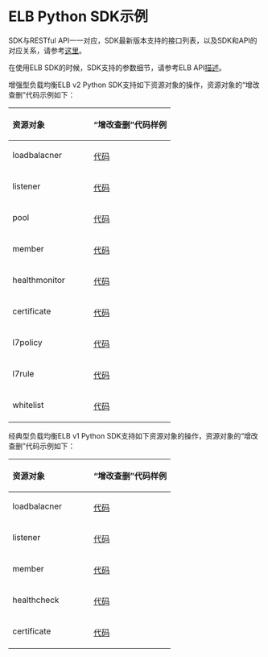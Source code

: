 # ELB Python SDK示例<a name="ZH-CN_TOPIC_0072126391"></a>

SDK与RESTful API一一对应，SDK最新版本支持的接口列表，以及SDK和API的对应关系，请参考[这里](Python-ELB.md)。

在使用ELB SDK的时候，SDK支持的参数细节，请参考ELB API[描述](https://support.huaweicloud.com/api-elb/zh-cn_topic_0022480177.html)。

增强型负载均衡ELB v2 Python SDK支持如下资源对象的操作，资源对象的“增改查删”代码示例如下：

<a name="table2317742153910"></a>
<table><thead align="left"><tr id="row105381942173916"><th class="cellrowborder" valign="top" width="50%" id="mcps1.1.3.1.1"><p id="p95381642123916"><a name="p95381642123916"></a><a name="p95381642123916"></a>资源对象</p>
</th>
<th class="cellrowborder" valign="top" width="50%" id="mcps1.1.3.1.2"><p id="p11538144216391"><a name="p11538144216391"></a><a name="p11538144216391"></a>“增改查删”代码样例</p>
</th>
</tr>
</thead>
<tbody><tr id="row35383428392"><td class="cellrowborder" valign="top" width="50%" headers="mcps1.1.3.1.1 "><p id="p1353817422399"><a name="p1353817422399"></a><a name="p1353817422399"></a>loadbalacner</p>
</td>
<td class="cellrowborder" valign="top" width="50%" headers="mcps1.1.3.1.2 "><p id="p35381042203918"><a name="p35381042203918"></a><a name="p35381042203918"></a><a href="https://github.com/huaweicloud/huaweicloud-sdk-python/blob/master/examples/network/LoadBalancer.py" target="_blank" rel="noopener noreferrer">代码</a></p>
</td>
</tr>
<tr id="row753894210391"><td class="cellrowborder" valign="top" width="50%" headers="mcps1.1.3.1.1 "><p id="p1353804263917"><a name="p1353804263917"></a><a name="p1353804263917"></a>listener</p>
</td>
<td class="cellrowborder" valign="top" width="50%" headers="mcps1.1.3.1.2 "><p id="p125381842103911"><a name="p125381842103911"></a><a name="p125381842103911"></a><a href="https://github.com/huaweicloud/huaweicloud-sdk-python/blob/master/examples/network/Listener.py" target="_blank" rel="noopener noreferrer">代码</a></p>
</td>
</tr>
<tr id="row115381742143915"><td class="cellrowborder" valign="top" width="50%" headers="mcps1.1.3.1.1 "><p id="p1853864214398"><a name="p1853864214398"></a><a name="p1853864214398"></a>pool</p>
</td>
<td class="cellrowborder" valign="top" width="50%" headers="mcps1.1.3.1.2 "><p id="p145381842113914"><a name="p145381842113914"></a><a name="p145381842113914"></a><a href="https://github.com/huaweicloud/huaweicloud-sdk-python/blob/master/examples/network/Pool.py" target="_blank" rel="noopener noreferrer">代码</a></p>
</td>
</tr>
<tr id="row1538142123913"><td class="cellrowborder" valign="top" width="50%" headers="mcps1.1.3.1.1 "><p id="p19538164283911"><a name="p19538164283911"></a><a name="p19538164283911"></a>member</p>
</td>
<td class="cellrowborder" valign="top" width="50%" headers="mcps1.1.3.1.2 "><p id="p13538174219393"><a name="p13538174219393"></a><a name="p13538174219393"></a><a href="https://github.com/huaweicloud/huaweicloud-sdk-python/blob/master/examples/network/Member.py" target="_blank" rel="noopener noreferrer">代码</a></p>
</td>
</tr>
<tr id="row17538942103918"><td class="cellrowborder" valign="top" width="50%" headers="mcps1.1.3.1.1 "><p id="p15538114213917"><a name="p15538114213917"></a><a name="p15538114213917"></a>healthmonitor</p>
</td>
<td class="cellrowborder" valign="top" width="50%" headers="mcps1.1.3.1.2 "><p id="p2053854218397"><a name="p2053854218397"></a><a name="p2053854218397"></a><a href="https://github.com/huaweicloud/huaweicloud-sdk-python/blob/master/examples/network/healthmonitor.py" target="_blank" rel="noopener noreferrer">代码</a></p>
</td>
</tr>
<tr id="row353814273915"><td class="cellrowborder" valign="top" width="50%" headers="mcps1.1.3.1.1 "><p id="p1253844223911"><a name="p1253844223911"></a><a name="p1253844223911"></a>certificate</p>
</td>
<td class="cellrowborder" valign="top" width="50%" headers="mcps1.1.3.1.2 "><p id="p55381426392"><a name="p55381426392"></a><a name="p55381426392"></a><a href="https://github.com/huaweicloud/huaweicloud-sdk-python/blob/master/examples/network/certification.py" target="_blank" rel="noopener noreferrer">代码</a></p>
</td>
</tr>
<tr id="row35385422395"><td class="cellrowborder" valign="top" width="50%" headers="mcps1.1.3.1.1 "><p id="p6538194218398"><a name="p6538194218398"></a><a name="p6538194218398"></a>l7policy</p>
</td>
<td class="cellrowborder" valign="top" width="50%" headers="mcps1.1.3.1.2 "><p id="p5538342143913"><a name="p5538342143913"></a><a name="p5538342143913"></a><a href="https://github.com/huaweicloud/huaweicloud-sdk-python/blob/master/examples/network/l7policy.py" target="_blank" rel="noopener noreferrer">代码</a></p>
</td>
</tr>
<tr id="row0538114212398"><td class="cellrowborder" valign="top" width="50%" headers="mcps1.1.3.1.1 "><p id="p1453814214392"><a name="p1453814214392"></a><a name="p1453814214392"></a>l7rule</p>
</td>
<td class="cellrowborder" valign="top" width="50%" headers="mcps1.1.3.1.2 "><p id="p95381142143913"><a name="p95381142143913"></a><a name="p95381142143913"></a><a href="https://github.com/huaweicloud/huaweicloud-sdk-python/blob/master/examples/network/l7rule.py" target="_blank" rel="noopener noreferrer">代码</a></p>
</td>
</tr>
<tr id="row1154094214397"><td class="cellrowborder" valign="top" width="50%" headers="mcps1.1.3.1.1 "><p id="p20540142113914"><a name="p20540142113914"></a><a name="p20540142113914"></a>whitelist</p>
</td>
<td class="cellrowborder" valign="top" width="50%" headers="mcps1.1.3.1.2 "><p id="p19540154293917"><a name="p19540154293917"></a><a name="p19540154293917"></a><a href="https://github.com/huaweicloud/huaweicloud-sdk-python/blob/master/examples/network/WhiteList.py" target="_blank" rel="noopener noreferrer">代码</a></p>
</td>
</tr>
</tbody>
</table>

经典型负载均衡ELB v1 Python SDK支持如下资源对象的操作，资源对象的“增改查删”代码示例如下：

<a name="table438184210394"></a>
<table><thead align="left"><tr id="row5540174219399"><th class="cellrowborder" valign="top" width="50%" id="mcps1.1.3.1.1"><p id="p05406423391"><a name="p05406423391"></a><a name="p05406423391"></a>资源对象</p>
</th>
<th class="cellrowborder" valign="top" width="50%" id="mcps1.1.3.1.2"><p id="p175401442113911"><a name="p175401442113911"></a><a name="p175401442113911"></a>“增改查删”代码样例</p>
</th>
</tr>
</thead>
<tbody><tr id="row195401742183916"><td class="cellrowborder" valign="top" width="50%" headers="mcps1.1.3.1.1 "><p id="p7540154212396"><a name="p7540154212396"></a><a name="p7540154212396"></a>loadbalacner</p>
</td>
<td class="cellrowborder" valign="top" width="50%" headers="mcps1.1.3.1.2 "><p id="p19540142193910"><a name="p19540142193910"></a><a name="p19540142193910"></a><a href="https://github.com/huaweicloud/huaweicloud-sdk-python/blob/master/examples/elb/v1/loadbalancer.py" target="_blank" rel="noopener noreferrer">代码</a></p>
</td>
</tr>
<tr id="row2540114263919"><td class="cellrowborder" valign="top" width="50%" headers="mcps1.1.3.1.1 "><p id="p1754084273914"><a name="p1754084273914"></a><a name="p1754084273914"></a>listener</p>
</td>
<td class="cellrowborder" valign="top" width="50%" headers="mcps1.1.3.1.2 "><p id="p18540134210395"><a name="p18540134210395"></a><a name="p18540134210395"></a><a href="https://github.com/huaweicloud/huaweicloud-sdk-python/blob/master/examples/elb/v1/listener.py" target="_blank" rel="noopener noreferrer">代码</a></p>
</td>
</tr>
<tr id="row75401442183911"><td class="cellrowborder" valign="top" width="50%" headers="mcps1.1.3.1.1 "><p id="p4540154217394"><a name="p4540154217394"></a><a name="p4540154217394"></a>member</p>
</td>
<td class="cellrowborder" valign="top" width="50%" headers="mcps1.1.3.1.2 "><p id="p15540124253910"><a name="p15540124253910"></a><a name="p15540124253910"></a><a href="https://github.com/huaweicloud/huaweicloud-sdk-python/blob/master/examples/elb/v1/member.py" target="_blank" rel="noopener noreferrer">代码</a></p>
</td>
</tr>
<tr id="row8540742163916"><td class="cellrowborder" valign="top" width="50%" headers="mcps1.1.3.1.1 "><p id="p6540134216399"><a name="p6540134216399"></a><a name="p6540134216399"></a>healthcheck</p>
</td>
<td class="cellrowborder" valign="top" width="50%" headers="mcps1.1.3.1.2 "><p id="p14540342183910"><a name="p14540342183910"></a><a name="p14540342183910"></a><a href="https://github.com/huaweicloud/huaweicloud-sdk-python/blob/master/examples/elb/v1/healthcheck.py" target="_blank" rel="noopener noreferrer">代码</a></p>
</td>
</tr>
<tr id="row18540542143918"><td class="cellrowborder" valign="top" width="50%" headers="mcps1.1.3.1.1 "><p id="p85404425398"><a name="p85404425398"></a><a name="p85404425398"></a>certificate</p>
</td>
<td class="cellrowborder" valign="top" width="50%" headers="mcps1.1.3.1.2 "><p id="p654016426399"><a name="p654016426399"></a><a name="p654016426399"></a><a href="https://github.com/huaweicloud/huaweicloud-sdk-python/blob/master/examples/elb/v1/certificate.py" target="_blank" rel="noopener noreferrer">代码</a></p>
</td>
</tr>
</tbody>
</table>

